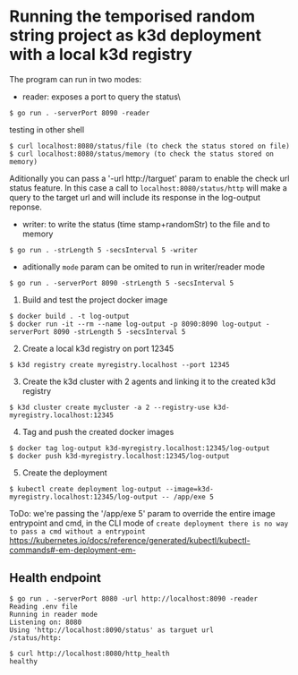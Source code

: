 # Running the temporised random string project as k3d deployment with a local k3d registry
The program can run in two modes:

- reader: exposes a port to query the status\
```shell
$ go run . -serverPort 8090 -reader
```

testing in other shell
```shell
$ curl localhost:8080/status/file (to check the status stored on file)
$ curl localhost:8080/status/memory (to check the status stored on memory)
```
Aditionally you can pass a '-url http://targuet' param to enable the check url status feature. In this case a call to `localhost:8080/status/http` will make a query to the target url and will include its response in the log-output reponse.

- writer: to write the status (time stamp+randomStr) to the file and to memory
```shell
$ go run . -strLength 5 -secsInterval 5 -writer
```

- aditionally `mode` param can be omited to run in writer/reader mode
```shell
$ go run . -serverPort 8090 -strLength 5 -secsInterval 5
```

1. Build and test the project docker image
```shell
$ docker build . -t log-output
$ docker run -it --rm --name log-output -p 8090:8090 log-output -serverPort 8090 -strLength 5 -secsInterval 5
```

2. Create a local k3d registry on port 12345
```shell
$ k3d registry create myregistry.localhost --port 12345
```

3. Create the k3d cluster with 2 agents and linking it to the created k3d registry
```shell
$ k3d cluster create mycluster -a 2 --registry-use k3d-myregistry.localhost:12345
```

4. Tag and push the created docker images
```shell
$ docker tag log-output k3d-myregistry.localhost:12345/log-output
$ docker push k3d-myregistry.localhost:12345/log-output
```
5. Create the deployment
```shell
$ kubectl create deployment log-output --image=k3d-myregistry.localhost:12345/log-output -- /app/exe 5
```

ToDo: we're passing the '/app/exe 5' param to override the entire image entrypoint and cmd, in the CLI mode of `create deployment there is no way to pass a cmd without a entrypoint`
https://kubernetes.io/docs/reference/generated/kubectl/kubectl-commands#-em-deployment-em-

## Health endpoint

```shell
$ go run . -serverPort 8080 -url http://localhost:8090 -reader
Reading .env file
Running in reader mode
Listening on: 8080 
Using 'http://localhost:8090/status' as targuet url
/status/http:

$ curl http://localhost:8080/http_health
healthy
```
